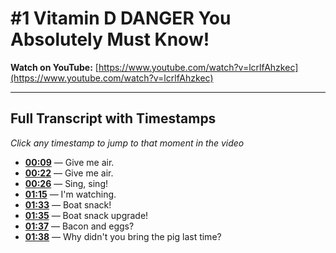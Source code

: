 # #1 Vitamin D DANGER You Absolutely Must Know!

**Watch on YouTube:** [https://www.youtube.com/watch?v=lcrlfAhzkec](https://www.youtube.com/watch?v=lcrlfAhzkec)

---

## Full Transcript with Timestamps

*Click any timestamp to jump to that moment in the video*

- **[00:09](https://www.youtube.com/watch?v=lcrlfAhzkec&t=9s)** — Give me air.
- **[00:22](https://www.youtube.com/watch?v=lcrlfAhzkec&t=22s)** — Give me air.
- **[00:26](https://www.youtube.com/watch?v=lcrlfAhzkec&t=26s)** — Sing, sing!
- **[01:15](https://www.youtube.com/watch?v=lcrlfAhzkec&t=75s)** — I'm watching.
- **[01:33](https://www.youtube.com/watch?v=lcrlfAhzkec&t=93s)** — Boat snack!
- **[01:35](https://www.youtube.com/watch?v=lcrlfAhzkec&t=95s)** — Boat snack upgrade!
- **[01:37](https://www.youtube.com/watch?v=lcrlfAhzkec&t=97s)** — Bacon and eggs?
- **[01:38](https://www.youtube.com/watch?v=lcrlfAhzkec&t=98s)** — Why didn't you bring the pig last time?
